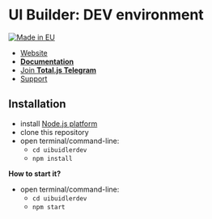 # UI Builder: DEV environment

[![Made in EU](https://cdn.componentator.com/eu-small.png)](https://european-union.europa.eu/)

- [Website](https://www.totaljs.com/designer/)
- [__Documentation__](https://docs.totaljs.com/uibuilder/)
- [Join __Total.js Telegram__](https://t.me/totalplatform)
- [Support](https://www.totaljs.com/support/)

## Installation

- install [Node.js platform](https://nodejs.org/en/)
- clone this repository
- open terminal/command-line:
	- `cd uibuidlerdev`
	- `npm install`

__How to start it?__

- open terminal/command-line:
	- `cd uibuidlerdev`
	- `npm start`
